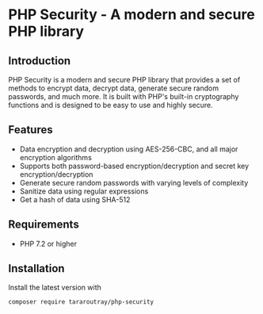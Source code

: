 # PHP Security - A modern and secure PHP library

## Introduction

PHP Security is a modern and secure PHP library that provides a set of methods to encrypt data, decrypt data, generate secure random passwords, and much more. It is built with PHP's built-in cryptography functions and is designed to be easy to use and highly secure.

## Features

* Data encryption and decryption using AES-256-CBC, and all major encryption algorithms
* Supports both password-based encryption/decryption and secret key encryption/decryption
* Generate secure random passwords with varying levels of complexity
* Sanitize data using regular expressions
* Get a hash of data using SHA-512

## Requirements

* PHP 7.2 or higher

## Installation

Install the latest version with

```
composer require tararoutray/php-security
```

